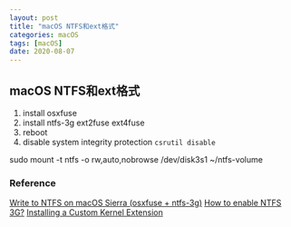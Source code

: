 ```yaml
---
layout: post
title: "macOS NTFS和ext格式"
categories: macOS
tags: [macOS]
date: 2020-08-07
---
```


## macOS NTFS和ext格式

1. install osxfuse
2. install ntfs-3g ext2fuse ext4fuse
3. reboot
4. disable system integrity protection    `csrutil disable`

sudo mount -t ntfs -o rw,auto,nobrowse /dev/disk3s1 ~/ntfs-volume


### Reference
[Write to NTFS on macOS Sierra (osxfuse + ntfs-3g)](https://gist.github.com/takeit/9fa83840f3b2065e204dc9d52cef3693)
[How to enable NTFS 3G?](https://apple.stackexchange.com/questions/266132/how-to-enable-ntfs-3g)
[Installing a Custom Kernel Extension](https://developer.apple.com/documentation/apple-silicon/installing-a-custom-kernel-extension)  
